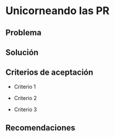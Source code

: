 # Unicorneando las PR

## Problema


## Solución


## Criterios de aceptación

- Criterio 1

- Criterio 2

- Criterio 3

## Recomendaciones